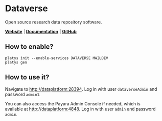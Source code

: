 # Dataverse

Open source research data repository software.

**[Website](https://dataverse.org/)** | **[Documentation](https://guides.dataverse.org/en/latest/user/index.html)** | **[GitHub](https://github.com/IQSS/dataverse)**

## How to enable?

```
platys init --enable-services DATAVERSE MAILDEV
platys gen
```

## How to use it?

Navigate to <http://dataplatform:28394>.
Log in with user `dataverseAdmin` and password `admin1`.

You can also access the Payara Admin Console if needed, which is available at <http://dataplatform:4848>. Log in with user `admin` and password `admin`.

